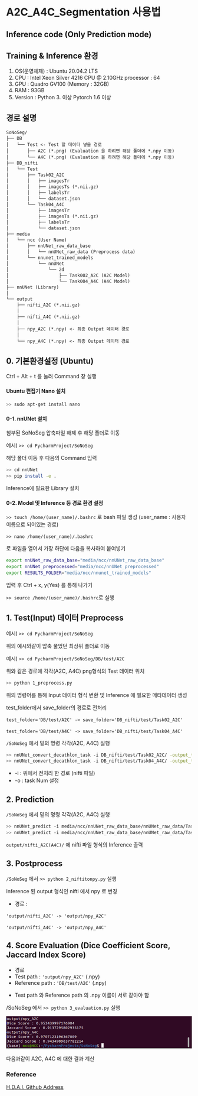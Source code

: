 # A2C_A4C_Segmentation 사용법

## Inference code (Only Prediction mode)

## Training & Inference 환경

1. OS(운영체제) : Ubuntu 20.04.2 LTS
2. CPU : Intel Xeon Silver 4216 CPU @ 2.10GHz processor : 64
3. GPU : Quadro GV100 (Memory : 32GB)
4. RAM : 93GB
5. Version : Python 3. 이상
             Pytorch 1.6 이상

## 경로 설명


    SoNoSeg/
    ├── DB
    │   └── Test <- Test 할 데이터 넣을 경로
    │       ├── A2C (*.png) (Evaluation 을 하려면 해당 폴더에 *.npy 이동)
    │       └── A4C (*.png) (Evaluation 을 하려면 해당 폴더에 *.npy 이동)
    ├── DB_nifti
    │   └── Test
    │       ├── Task02_A2C
    │       │   ├── imagesTr
    │       │   ├── imagesTs (*.nii.gz)
    │       │   ├── labelsTr
    │       │   └── dataset.json
    │       └── Task04_A4C
    │           ├── imagesTr
    │           ├── imagesTs (*.nii.gz)
    │           ├── labelsTr
    │           └── dataset.json
    ├── media
    │   └── ncc (User Name)
    │       ├── nnUNet_raw_data_base
    │       │   └── nnUNet_raw_data (Preprocess data)
    │       └── nnunet_trained_models
    │           └── nnUNet
    │               └── 2d
    │                   ├── Task002_A2C (A2C Model)
    │                   └── Task004_A4C (A4C Model)
    ├── nnUNet (Library)
    │
    └── output
        ├── nifti_A2C (*.nii.gz)
        │   
        ├── nifti_A4C (*.nii.gz)
        │
        ├── npy_A2C (*.npy) <- 최종 Output 데이터 경로
        │   
        └── npy_A4C (*.npy) <- 최종 Output 데이터 경로



## 0. 기본환경설정 (Ubuntu)

Ctrl + Alt + t 를 눌러 Command 창 실행



#### Ubuntu 편집기 Nano 설치

```bash
>> sudo apt-get install nano
```

#### 0-1. nnUNet 설치

첨부된 SoNoSeg 압축파일 해제 후 해당 폴더로 이동

예시) `>> cd PycharmProject/SoNoSeg`

해당 폴더 이동 후 다음의 Command 입력

```bash
>> cd nnUNet
>> pip install -e .
```

Inference에 필요한 Library 설치


#### 0-2. Model 및 Inference 등 경로 환경 설정

`>> touch /home/(user_name)/.bashrc`
로 bash 파일 생성 (user_name : 사용자 이름으로 되어있는 경로)


`>> nano /home/(user_name)/.bashrc`

로 파일을 열어서 가장 하단에 다음을 복사하여 붙여넣기

```bash
export nnUNet_raw_data_base="media/ncc/nnUNet_raw_data_base"
export nnUNet_preprocessed="media/ncc/nnUNet_preprocessed"
export RESULTS_FOLDER="media/ncc/nnunet_trained_models"
```
입력 후 Ctrl + x, y(Yes) 를 통해 나가기

`>> source /home/(user_name)/.bashrc`로 실행



## 1. Test(Input) 데이터 Preprocess


예시) `>> cd PycharmProject/SoNoSeg`

위의 예시와같이 압축 풀었던 최상위 폴더로 이동

예시) `>> cd PycharmProject/SoNoSeg/DB/test/A2C`

위와 같은 경로에 각각(A2C, A4C) png형식의 Test 데이터 위치

```bash
>> python 1_preprocess.py
```
위의 명령어를 통해 Input 데이터 형식 변환 및 Inference 에 필요한 메타데이터 생성

test_folder에서 save_folder의 경로로 전처리

`test_folder='DB/test/A2C' -> save_folder='DB_nifti/test/Task02_A2C'`

`test_folder='DB/test/A4C' -> save_folder='DB_nifti/test/Task04_A4C'`



`/SoNoSeg` 에서 밑의 명령 각각(A2C, A4C) 실행

```bash
>> nnUNet_convert_decathlon_task -i DB_nifti/test/Task02_A2C/ -output_task_id 002
>> nnUNet_convert_decathlon_task -i DB_nifti/test/Task04_A4C/ -output_task_id 004
```
- -i : 위에서 전처리 한 경로 (nifti 파일)
- -o : task Num 설정



## 2. Prediction


`/SoNoSeg` 에서 밑의 명령 각각(A2C, A4C) 실행

```bash
>> nnUNet_predict -i media/ncc/nnUNet_raw_data_base/nnUNet_raw_data/Task002_A2C/imagesTs/ -o output/nifti_A2C/ -t 002 -tr nnUNetTrainerV2 -m 2d
>> nnUNet_predict -i media/ncc/nnUNet_raw_data_base/nnUNet_raw_data/Task004_A4C/imagesTs/ -o output/nifti_A4C/ -t 004 -tr nnUNetTrainerV2 -m 2d
```


`output/nifti_A2C(A4C)/` 에 nifti 파일 형식의 Inference 출력



## 3. Postprocess

`/SoNoSeg` 에서 `>> python 2_niftitonpy.py` 실행

Inference 된 output 형식인 nifti 에서 npy 로 변경

* 경로 :

`'output/nifti_A2C' -> 'output/npy_A2C'`

`'output/nifti_A4C' -> 'output/npy_A4C'`


## 4. Score Evaluation (Dice Coefficient Score, Jaccard Index Score)

* 경로
* Test path : `'output/npy_A2C'` (.npy)
* Reference path : `'DB/test/A2C'` (.npy)

- Test path 와 Reference path 의 .npy 이름이 서로 같아야 함


/SoNoSeg 에서 `>> python 3_evaluation.py` 실행

<img src="evaluation.png" width="512px" />

다음과같이 A2C, A4C 에 대한 결과 계산



### Reference
[H.D.A.I. Github Address](https://github.com/DatathonInfo/H.D.A.I.2021)
